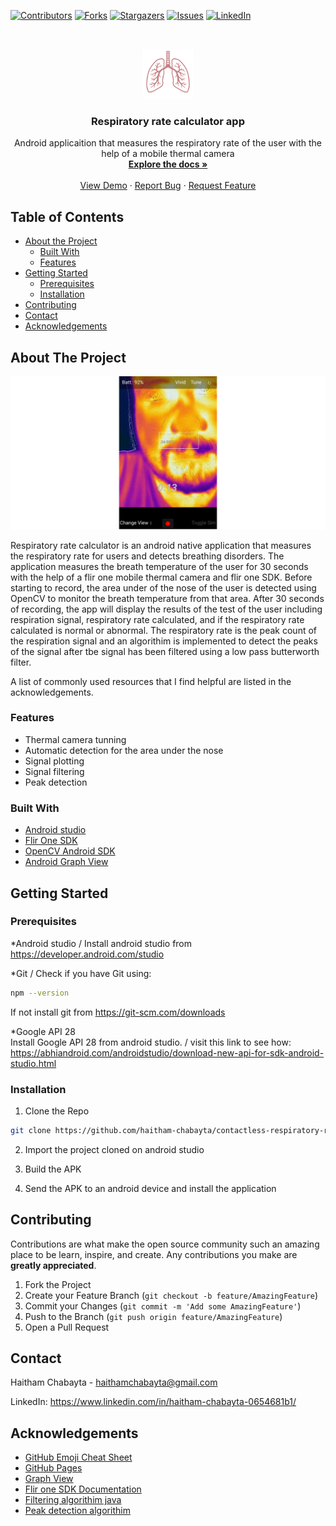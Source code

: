 
[![Contributors][contributors-shield]][contributors-url]
[![Forks][forks-shield]][forks-url]
[![Stargazers][stars-shield]][stars-url]
[![Issues][issues-shield]][issues-url]
[![LinkedIn][linkedin-shield]][linkedin-url]



<!-- PROJECT LOGO -->
<br />
<p align="center">
  <a href="https://github.com/haitham-chabayta/contactless-respiratory-rate-measurement-app">
     <img src="images/logo.png" alt="Logo" width="80" height="80">
 </a>

  <h3 align="center">Respiratory rate calculator app</h3>

  <p align="center">
    Android applicaition that measures the respiratory rate of the user with the help of a mobile thermal camera
    <br />
    <a href="https://github.com/haitham-chabayta/contactless-respiratory-rate-measurement-app"><strong>Explore the docs »</strong></a>
    <br />
    <br />
    <a href="https://youtu.be/LGrs2qq4VDg/">View Demo</a>
    ·
    <a href="https://github.com/haitham-chabayta/contactless-respiratory-rate-measurement-app/issues">Report Bug</a>
    ·
    <a href="https://github.com/haitham-chabayta/contactless-respiratory-rate-measurement-app/issues">Request Feature</a>
  </p>
</p>



<!-- TABLE OF CONTENTS -->
## Table of Contents

* [About the Project](#about-the-project)
  * [Built With](#built-with)
  * [Features](#features)
* [Getting Started](#getting-started)
  * [Prerequisites](#prerequisites)
  * [Installation](#installation)
* [Contributing](#contributing)
* [Contact](#contact)
* [Acknowledgements](#acknowledgements)



<!-- ABOUT THE PROJECT -->
## About The Project

[![Product Name Screen Shot][product-screenshot]](https://master.d2r7fs8fky214e.amplifyapp.com/)

Respiratory rate calculator is an android native application that measures the respiratory rate for users and detects breathing disorders. The application measures the breath temperature of the user for 30 seconds with the help of a flir one mobile thermal camera and flir one SDK. Before starting to record, the area under of the nose of the user is detected using OpenCV to monitor the breath temperature from that area. After 30 seconds of recording, the app will display the results of the test of the user including respiration signal, respiratory rate calculated, and if the respiratory rate calculated is normal or abnormal. The respiratory rate is the peak count of the respiration signal and an algorithim is implemented to detect the peaks of the signal after tbe signal has been filtered using a low pass butterworth filter.

A list of commonly used resources that I find helpful are listed in the acknowledgements.

### Features
* Thermal camera tunning
* Automatic detection for the area under the nose
* Signal plotting
* Signal filtering
* Peak detection


### Built With
* [Android studio](https://getbootstrap.com)
* [Flir One SDK](https://reactjs.org/)
* [OpenCV Android SDK](https://d3js.org/)
* [Android Graph View](http://www.android-graphview.org/)

## Getting Started


### Prerequisites

*Android studio / Install android studio from https://developer.android.com/studio

*Git / Check if you have Git using:
```sh
npm --version
```
If not install git from https://git-scm.com/downloads

*Google API 28 <br/>
Install Google API 28 from android studio. / visit this link to see how: https://abhiandroid.com/androidstudio/download-new-api-for-sdk-android-studio.html



### Installation

1. Clone the Repo 
```sh
git clone https://github.com/haitham-chabayta/contactless-respiratory-rate-measurement-app.git
```
2. Import the project cloned on android studio

3. Build the APK

4. Send the APK to an android device and install the application


<!-- CONTRIBUTING -->
## Contributing

Contributions are what make the open source community such an amazing place to be learn, inspire, and create. Any contributions you make are **greatly appreciated**.

1. Fork the Project
2. Create your Feature Branch (`git checkout -b feature/AmazingFeature`)
3. Commit your Changes (`git commit -m 'Add some AmazingFeature'`)
4. Push to the Branch (`git push origin feature/AmazingFeature`)
5. Open a Pull Request


<!-- CONTACT -->
## Contact

Haitham Chabayta - haithamchabayta@gmail.com

LinkedIn: https://www.linkedin.com/in/haitham-chabayta-0654681b1/



<!-- ACKNOWLEDGEMENTS -->
## Acknowledgements
* [GitHub Emoji Cheat Sheet](https://www.webpagefx.com/tools/emoji-cheat-sheet)
* [GitHub Pages](https://pages.github.com)
* [Graph View](http://www.android-graphview.org/)
* [Flir one SDK Documentation](https://developer.flir.com/mobile/flironesdk/)
* [Filtering algorithim java](http://www.dspguide.com/)
* [Peak detection algorithim](https://gist.github.com/tiraeth/1306602)



[contributors-shield]: https://img.shields.io/github/contributors/haitham-chabayta/contactless-respiratory-rate-measurement-app.svg?style=flat-square
[contributors-url]: https://github.com/haitham-chabayta/contactless-respiratory-rate-measurement-app/graphs/contributors
[forks-shield]: https://img.shields.io/github/forks/haitham-chabayta/contactless-respiratory-rate-measurement-app.svg?style=flat-square
[forks-url]: https://github.com/haitham-chabayta/contactless-respiratory-rate-measurement-app/network/members
[stars-shield]: https://img.shields.io/github/stars/haitham-chabayta/contactless-respiratory-rate-measurement-app.svg?style=flat-square
[stars-url]: https://github.com/haitham-chabayta/contactless-respiratory-rate-measurement-app/stargazers
[issues-shield]: https://img.shields.io/github/issues/haitham-chabayta/contactless-respiratory-rate-measurement-app.svg?style=flat-square
[issues-url]: https://github.com/haitham-chabayta/contactless-respiratory-rate-measurement-app/issues
[linkedin-shield]: https://img.shields.io/badge/-LinkedIn-black.svg?style=flat-square&logo=linkedin&colorB=555
[linkedin-url]: https://www.linkedin.com/in/haitham-chabayta-0654681b1/
[product-screenshot]: images/screenshot.PNG
